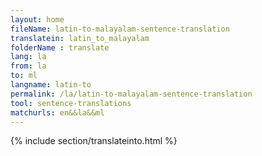 ```yaml
---
layout: home
fileName: latin-to-malayalam-sentence-translation
translatein: latin_to_malayalam
folderName : translate
lang: la
from: la
to: ml
langname: latin-to
permalink: /la/latin-to-malayalam-sentence-translation
tool: sentence-translations
matchurls: en&&la&&ml
---
```

{% include section/translateinto.html %}
